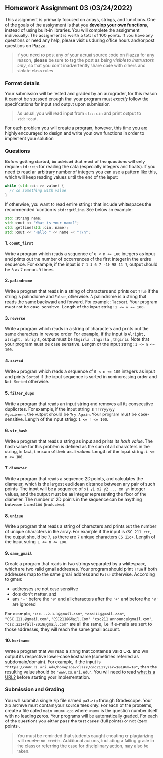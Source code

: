 ## Homework Assignment 03 (03/24/2022)

This assignment is primarily focused on arrays, strings, and functions. One of the goals of the assignment is that you **develop your own functions**, instead of using built-in libraries. You will complete the assignment individually. The assignment is worth a total of 100 points. If you have any questions or need any help, please visit us during office hours and/or post questions on Piazza.

> If you need to post any of your actual source code on Piazza for any reason, **please** be sure to tag the post as being *visible to instructors only*, so that you don't inadvertently share code with others and violate class rules.

### Format details

Your submission will be tested and graded by an autograder, for this reason it cannot be stressed enough that your program must *exactly* follow the specifications for input and output upon submission.

> As usual, you will read input from `std::cin` and print output to `std::cout`.

For each problem you will create a program, however, this time you are highly encouraged to design and write your own functions in order to implement your solution.

### Questions

Before getting started, be advised that most of the questions will only require `std::cin` for reading the data (especially integers and floats).  If you need to read an arbitrary number of integers you can use a pattern like this, which will keep reading values until the end of the input:
```c++
while (std::cin >> value) {
  // do something with value
}
```
If otherwise, you want to read entire strings that include whitespaces the recommended fucntion is `std::getline`.  See below an example:
```c++
std::string name;
std::cout << "What is your name?";
std::getline(std::cin, name);
std::cout << "Hello " << name << "!\n";
```

#### 1. `count_first`
Write a program which reads a sequence of `0 < n <= 100` integers as input and prints out the number of occurrences of the first integer in the entire sequence. For example, if the input is `7 1 3 6 7 -10 98 11 7`, output should be `3` as `7` occurs `3` times.

#### 2. `palindrome`
Write a program that reads in a string of characters and prints out `True` if the string is palindrome and `False`, otherwise. A palindrome is a string that reads the same backward and forward. For example: `Tacocat`.  Your program must not be case-sensitive. Length of the input string: `1 <= n <= 100`.

#### 3. `reverse`
Write a program which reads in a string of characters and prints out the same characters in reverse order. For example, if the input is `Alright, alright, alright`, output must be `thgirla ,thgirla ,thgirlA`.  Note that your program must be case sensitive. Length of the input string: `1 <= n <= 100`.

#### 4. `sorted`
Write a program which reads a sequence of `0 < n <= 100` integers as input and prints `Sorted` if the input sequence is sorted in nonincreasing order and `Not Sorted` otherwise.

#### 5. `filter_dups`
Write a program that reads an input string and removes all its consecutive duplicates. For example, if the input string is `Trrryyyyy             Agaiinnnn`, the output should be `Try Again`.  Your program must be case-sensitive. Length of the input string: `1 <= n <= 100`.

#### 6. `str_hash`
Write a program that reads a string as input and prints its *hash value*. The hash value for this problem is defined as the sum of all characters in the string, in fact, the sum of their ascii values. Length of the input string: `1 <= n <= 100`.

#### 7. `diameter`
Write a program that reads a sequence 2D points, and calculates the diameter, which is the largest euclidean distance between any pair of such points. The input will be a sequence of `x1 y1 x2 y2 ... xn yn` integer values, and the output must be an integer representing the floor of the diameter.  The number of 2D points in the sequence can be anything between `1` and `100` (inclusive).

#### 8. `unique`
Write a program that reads a string of characters and prints out the number of unique characters in the array. For example if the input is `CSC 211 c++`, the output should be `7`, as there are `7` unique characters `CS 21c+`. Length of the input string: `1 <= n <= 100`.

#### 9. `same_gmail`
Create a program that reads in two strings separated by a whitespace, which are two valid gmail addresses.  Your program should print `True` if both addresses map to the same gmail address and `False` otherwise.  According to gmail:

- addresses are not case sensitive
- [dots don't matter](https://support.google.com/mail/answer/7436150?hl=en), and
- any `'+'` before the `'@'` and all characters after the `'+'` and before the `'@'` are ignored

For example, `"csc...2.1.1@gmail.com"`, `"csc211@gmail.com"`, `"CSC.211.@gmail.com"`, `"CSC211@GMail.Com"`, `"csc211+announce@gmail.com"`, `"csc.211+fall-2019@gmail.com"` are all the same, i.e. if e-mails are sent to those addresses, they will reach the same gmail account.

#### 10. `hostname`
Write a program that will read a string that contains a valid URL and will output its respective lower-case hostname (sometimes referred as subdomain/domain). For example, if the input is `"https://WWW.cs.uri.edu/homepage/class/csc211?year=2019&m=10"`, then the resulting value should be `"www.cs.uri.edu"`. You will need to read [what is a URL?](https://developer.mozilla.org/en-US/docs/Learn/Common_questions/What_is_a_URL) before starting your implementation.

### Submission and Grading
You will submit a single zip file named `pa3.zip` through Gradescope. Your zip archive must contain your source files only. For each of the problems, create a file called `main_<num>.cpp` where `<num>` is the question number itself with no leading zeros. Your programs will be automatically graded. For each of the questions you either pass the test cases (full points) or not (zero points).

> You must be reminded that students caught cheating or plagiarizing will receive `no credit`. Additional actions, including a failing grade in the class or referring the case for disciplinary action, may also be taken.

